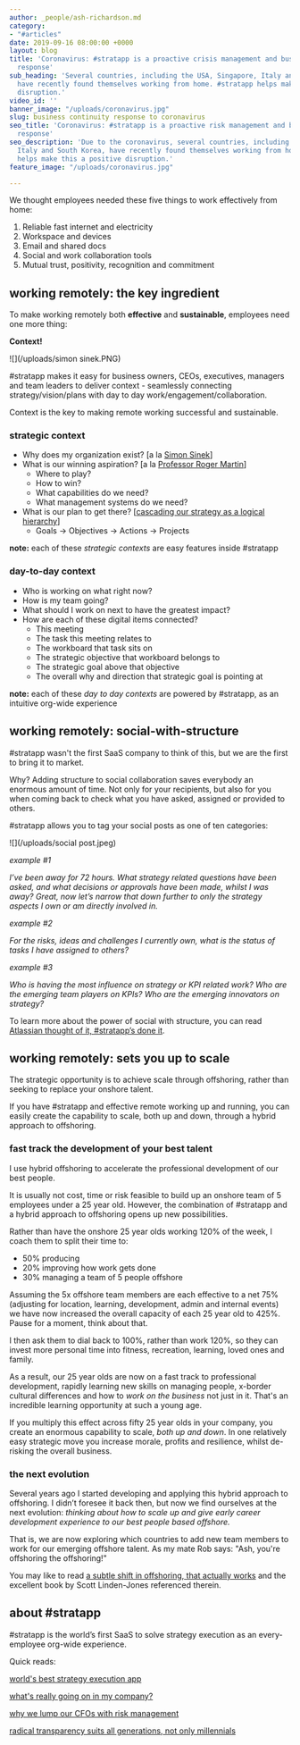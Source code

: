 ```yaml
---
author: _people/ash-richardson.md
category:
- "#articles"
date: 2019-09-16 08:00:00 +0000
layout: blog
title: 'Coronavirus: #stratapp is a proactive crisis management and business continuity
  response'
sub_heading: 'Several countries, including the USA, Singapore, Italy and South Korea,
  have recently found themselves working from home. #stratapp helps make this a positive
  disruption.'
video_id: ''
banner_image: "/uploads/coronavirus.jpg"
slug: business continuity response to coronavirus
seo_title: 'Coronavirus: #stratapp is a proactive risk management and business continuity
  response'
seo_description: 'Due to the coronavirus, several countries, including the USA, Singapore,
  Italy and South Korea, have recently found themselves working from home. #stratapp
  helps make this a positive disruption.'
feature_image: "/uploads/coronavirus.jpg"

---
```

We thought employees needed these five things to work effectively from home:

1. Reliable fast internet and electricity
2. Workspace and devices
3. Email and shared docs
4. Social and work collaboration tools
5. Mutual trust, positivity, recognition and commitment

## working remotely: the key ingredient

To make working remotely both **effective** and **sustainable**, employees need one more thing:

**Context!**

![](/uploads/simon sinek.PNG)

\#stratapp makes it easy for business owners, CEOs, executives, managers and team leaders to deliver context - seamlessly connecting strategy/vision/plans with day to day work/engagement/collaboration.

Context is the key to making remote working successful and sustainable.

### strategic context

* Why does my organization exist? \[a la [Simon Sinek](https://stratapp.ai/how-great-leaders-inspire-action-by-simon-sinek/ "how great leaders inspire action by Simon Sinek")\]
* What is our winning aspiration? \[a la [Professor Roger Martin](https://stratapp.ai/professor-roger-martin-on-what-ceos-should-really-be-doing/ "what CEOs should really be doing by Professor Roger Martin")\]
  * Where to play?
  * How to win?
  * What capabilities do we need?
  * What management systems do we need?
* What is our plan to get there? \[[cascading our strategy as a logical hierarchy](https://stratapp.ai/blog/strategic-planning-software-with-a-strategy-tree-hierarchy/ "strategy tree - 2 tips")\]
  * Goals -> Objectives -> Actions -> Projects

**note:** each of these _strategic contexts_ are easy features inside #stratapp

### day-to-day context

* Who is working on what right now?
* How is my team going?
* What should I work on next to have the greatest impact?
* How are each of these digital items connected?
  * This meeting
  * The task this meeting relates to
  * The workboard that task sits on
  * The strategic objective that workboard belongs to
  * The strategic goal above that objective
  * The overall why and direction that strategic goal is pointing at

**note:** each of these _day to day contexts_ are powered by #stratapp, as an intuitive org-wide experience

## working remotely: social-with-structure

\#stratapp wasn't the first SaaS company to think of this, but we are the first to bring it to market.

Why? Adding structure to social collaboration saves everybody an enormous amount of time. Not only for your recipients, but also for you when coming back to check what you have asked, assigned or provided to others.

\#stratapp allows you to tag your social posts as one of ten categories:

![](/uploads/social post.jpeg)

_example #1_

_I’ve been away for 72 hours. What strategy related questions have been asked, and what decisions or approvals have been made, whilst I was away? Great, now let’s narrow that down further to only the strategy aspects I own or am directly involved in._

_example #2_

_For the risks, ideas and challenges I currently own, what is the status of tasks I have assigned to others?_

_example #3_

_Who is having the most influence on strategy or KPI related work? Who are the emerging team players on KPIs? Who are the emerging innovators on strategy?_

To learn more about the power of social with structure, you can read [Atlassian thought of it, #stratapp’s done it](https://stratapp.ai/blog/atlassian-stride-social-with-structure/ "Atlassian thought of it, #stratapp's done it").

## working remotely: sets you up to scale

The strategic opportunity is to achieve scale through offshoring, rather than seeking to replace your onshore talent.

If you have #stratapp and effective remote working up and running, you can easily create the capability to scale, both up and down, through a hybrid approach to offshoring.

### fast track the development of your best talent

I use hybrid offshoring to accelerate the professional development of our best people.

It is usually not cost, time or risk feasible to build up an onshore team of 5 employees under a 25 year old. However, the combination of #stratapp and a hybrid approach to offshoring opens up new possibilities.

Rather than have the onshore 25 year olds working 120% of the week, I coach them to split their time to:

* 50% producing
* 20% improving how work gets done
* 30% managing a team of 5 people offshore

Assuming the 5x offshore team members are each effective to a net 75% (adjusting for location, learning, development, admin and internal events) we have now increased the overall capacity of each 25 year old to 425%.  Pause for a moment, think about that.

I then ask them to dial back to 100%, rather than work 120%, so they can invest more personal time into fitness, recreation, learning, loved ones and family.

As a result, our 25 year olds are now on a fast track to professional development, rapidly learning new skills on managing people, x-border cultural differences and how to _work on the business_ not just in it.  That's an incredible learning opportunity at such a young age.

If you multiply this effect across fifty 25 year olds in your company, you create an enormous capability to scale, _both up and down_.  In one relatively easy strategic move you increase morale, profits and resilience, whilst de-risking the overall business.

### the next evolution

Several years ago I started developing and applying this hybrid approach to offshoring. I didn’t foresee it back then, but now we find ourselves at the next evolution: _thinking about how to scale up and give early career development experience to our best people based offshore._

That is, we are now exploring which countries to add new team members to work for our emerging offshore talent.  As my mate Rob says: "Ash, you're offshoring the offshoring!"

You may like to read [a subtle shift in offshoring, that actually works](https://stratapp.ai/seamlessly-align-your-onshore-and-offshore-teams/ "a subtle shift in offshoring, that actually works") and the excellent book by Scott Linden-Jones referenced therein.

## about #stratapp

\#stratapp is the world’s first SaaS to solve strategy execution as an every-employee org-wide experience.

Quick reads:

[world's best strategy execution app](https://stratapp.ai/blog/best-strategy-execution-software-app/ "world's best strategy execution app")

[what's really going on in my company?](https://stratapp.ai/blog/what-is-really-going-on-in-my-company/ "what is really going on in my company")

[why we lump our CFOs with risk management](https://stratapp.ai/blog/why-we-lump-our-cfos-with-risk-management/ "why we lump our CFOs with risk management")

[radical transparency suits all generations, not only millennials](https://stratapp.ai/blog/radical-transparency/ "radical transparency by Ray Dalio")